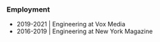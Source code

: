 ### Employment
- 2019-2021 | Engineering at Vox Media
- 2016-2019 | Engineering at New York Magazine
